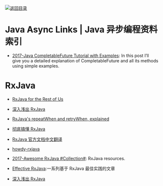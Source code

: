 [![返回目录](https://user-images.githubusercontent.com/5803001/38079637-ff0abcf0-3371-11e8-9b76-ad651620afc7.jpg)](https://github.com/wxyyxc1992/Awesome-Lists)

# Java Async Links | Java 异步编程资料索引

- [2017-Java CompletableFuture Tutorial with Examples](https://www.callicoder.com/java-8-completablefuture-tutorial/): In this post I’ll give you a detailed explanation of CompletableFuture and all its methods using simple examples.

# RxJava

- [RxJava for the Rest of Us](https://realm.io/news/mobilization-hugo-visser-rxjava-for-rest-of-us/)

- [深入浅出 RxJava](http://blog.csdn.net/lzyzsd/article/details/41833541)

- [RxJava's repeatWhen and retryWhen, explained](http://blog.danlew.net/2016/01/25/rxjavas-repeatwhen-and-retrywhen-explained/)

- [彻底搞懂 RxJava](http://ms.csdn.net/geek/57742)

- [RxJava 官方文档中文翻译](https://mcxiaoke.gitbooks.io/rxdocs/content/Intro.html)

- [howdy-rxjava](https://medium.com/fuzz/howdy-rxjava-8f40fef88181#.hzvemavv6)

- [2017-Awesome RxJava #Collection#](https://github.com/lzyzsd/Awesome-RxJava): RxJava resources.

- [Effective RxJava](https://github.com/mgp/effective-rxjava):一系列基于 RxJava 最佳实践的文章

- [深入浅出 RxJava](http://blog.csdn.net/lzyzsd/article/details/41833541)
